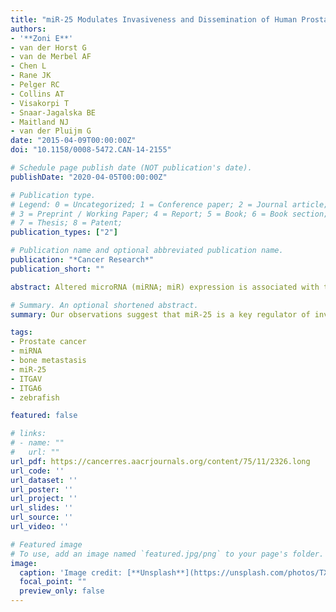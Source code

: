 ```yaml
---
title: "miR-25 Modulates Invasiveness and Dissemination of Human Prostate Cancer Cells via Regulation of αv- and α6-Integrin Expression"
authors:
- '**Zoni E**'
- van der Horst G
- van de Merbel AF
- Chen L
- Rane JK
- Pelger RC
- Collins AT
- Visakorpi T
- Snaar-Jagalska BE
- Maitland NJ
- van der Pluijm G
date: "2015-04-09T00:00:00Z"
doi: "10.1158/0008-5472.CAN-14-2155"

# Schedule page publish date (NOT publication's date).
publishDate: "2020-04-05T00:00:00Z"

# Publication type.
# Legend: 0 = Uncategorized; 1 = Conference paper; 2 = Journal article;
# 3 = Preprint / Working Paper; 4 = Report; 5 = Book; 6 = Book section;
# 7 = Thesis; 8 = Patent;
publication_types: ["2"]

# Publication name and optional abbreviated publication name.
publication: "*Cancer Research*"
publication_short: ""

abstract: Altered microRNA (miRNA; miR) expression is associated with tumor formation and progression of various solid cancers. A major challenge in miRNA expression profiling of bulk tumors is represented by the heterogeneity of the subpopulations of cells that constitute the organ, as well as the tumor tissue. Here, we analyzed the expression of miRNAs in a subpopulation of epithelial stem/progenitor-like cells in human prostate cancer [prostate cancer stem cell (PCSC)] and compared their expression profile to more differentiated cancer cells. In both cell lines and clinical prostate cancer specimens, we identified that miR-25 expression in PCSCs was low/absent and steadily increased during their differentiation into cells with a luminal epithelial phenotype. Functional studies revealed that overexpression of miR-25 in prostate cancer cell lines and selected subpopulation of highly metastatic and tumorigenic cells (ALDH(high)) strongly affected the invasive cytoskeleton, causing reduced migration in vitro and metastasis via attenuation of extravasation in vivo. Here, we show, for the first time, that miR-25 can act as a tumor suppressor in highly metastatic PCSCs by direct functional interaction with the 3'-untranslated regions of proinvasive αv- and α6-integrins. Taken together, our observations suggest that miR-25 is a key regulator of invasiveness in human prostate cancer through its direct interactions with αv- and α6-integrin expression.

# Summary. An optional shortened abstract.
summary: Our observations suggest that miR-25 is a key regulator of invasiveness in human prostate cancer through its direct interactions with αv- and α6-integrin expression.

tags:
- Prostate cancer
- miRNA
- bone metastasis
- miR-25
- ITGAV
- ITGA6
- zebrafish

featured: false

# links:
# - name: ""
#   url: ""
url_pdf: https://cancerres.aacrjournals.org/content/75/11/2326.long
url_code: ''
url_dataset: ''
url_poster: ''
url_project: ''
url_slides: ''
url_source: ''
url_video: ''

# Featured image
# To use, add an image named `featured.jpg/png` to your page's folder. 
image:
  caption: 'Image credit: [**Unsplash**](https://unsplash.com/photos/TX9pU27p6D0)'
  focal_point: ""
  preview_only: false
---
```



